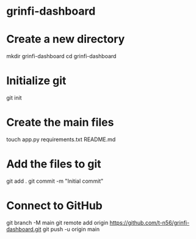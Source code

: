 # grinfi-dashboard
# Create a new directory
mkdir grinfi-dashboard
cd grinfi-dashboard

# Initialize git
git init

# Create the main files
touch app.py requirements.txt README.md

# Add the files to git
git add .
git commit -m "Initial commit"

# Connect to GitHub
git branch -M main
git remote add origin https://github.com/t-n56/grinfi-dashboard.git
git push -u origin main
